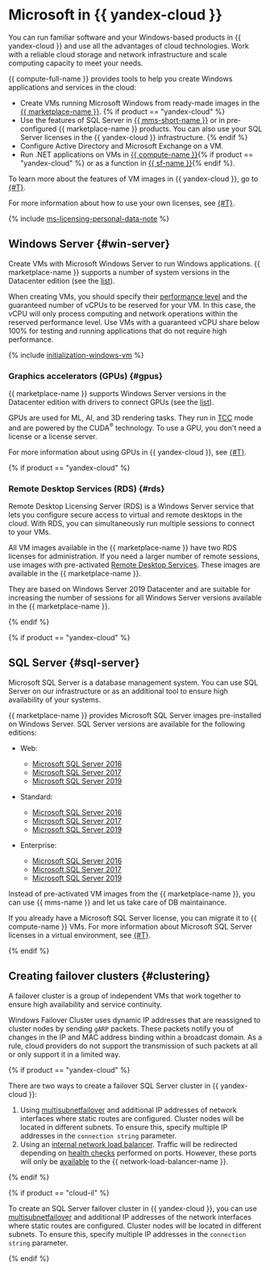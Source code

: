 # Microsoft in {{ yandex-cloud }}

You can run familiar software and your Windows-based products in {{ yandex-cloud }} and use all the advantages of cloud technologies. Work with a reliable cloud storage and network infrastructure and scale computing capacity to meet your needs.

{{ compute-full-name }} provides tools to help you create Windows applications and services in the cloud:

* Create VMs running Microsoft Windows from ready-made images in the [{{ marketplace-name }}](/marketplace).
   {% if product == "yandex-cloud" %}
* Use the features of SQL Server in [{{ mms-short-name }}](/services/managed-sqlserver) or in pre-configured {{ marketplace-name }} products. You can also use your SQL Server licenses in the {{ yandex-cloud }} infrastructure.
   {% endif %}
* Configure Active Directory and Microsoft Exchange on a VM.
* Run .NET applications on VMs in [{{ compute-name }}](/services/compute){% if product == "yandex-cloud" %} or as a function in [{{ sf-name }}](/services/functions){% endif %}.

To learn more about the features of VM images in {{ yandex-cloud }}, go to [{#T}](list-of-instances.md).

For more information about how to use your own licenses, see [{#T}](licensing.md#byol).

{% include [ms-licensing-personal-data-note](../_includes/ms-licensing-personal-data-note.md) %}

## Windows Server {#win-server}

Create VMs with Microsoft Windows Server to run Windows applications. {{ marketplace-name }} supports a number of system versions in the Datacenter edition (see the [list](/marketplace?type=COMPUTE_IMAGE&operationSystems=WINDOWS&sortBy=name-a-z&categories=os&search=Windows+Server)).

When creating VMs, you should specify their [performance level](../compute/concepts/performance-levels.md) and the guaranteed number of vCPUs to be reserved for your VM. In this case, the vCPU will only process computing and network operations within the reserved performance level. Use VMs with a guaranteed vCPU share below 100% for testing and running applications that do not require high performance.

{% include [initialization-windows-vm](../_includes/initialization-windows-vm.md) %}

### Graphics accelerators (GPUs) {#gpus}

{{ marketplace-name }} supports Windows Server versions in the Datacenter edition with drivers to connect GPUs (see the [list](/marketplace?type=COMPUTE_IMAGE&operationSystems=WINDOWS&sortBy=name-a-z&categories=os&search=Windows+Server+GPU)).

GPUs are used for ML, AI, and 3D rendering tasks. They run in [TCC](https://docs.nvidia.com/nsight-visual-studio-edition/reference/index.html#tesla-compute-cluster) mode and are powered by the CUDA<sup>®</sup> technology. To use a GPU, you don't need a license or a license server.

For more information about using GPUs in {{ yandex-cloud }}, see [{#T}](../compute/concepts/gpus.md).


{% if product == "yandex-cloud" %}

### Remote Desktop Services (RDS) {#rds}

Remote Desktop Licensing Server (RDS) is a Windows Server service that lets you configure secure access to virtual and remote desktops in the cloud. With RDS, you can simultaneously run multiple sessions to connect to your VMs.

All VM images available in the {{ marketplace-name }} have two RDS licenses for administration. If you need a larger number of remote sessions, use images with pre-activated [Remote Desktop Services](/marketplace?tab=software&search=windows+rds). These images are available in the {{ marketplace-name }}.

They are based on Windows Server 2019 Datacenter and are suitable for increasing the number of sessions for all Windows Server versions available in the {{ marketplace-name }}.

{% endif %}


{% if product == "yandex-cloud" %}

## SQL Server {#sql-server}

Microsoft SQL Server is a database management system. You can use SQL Server on our infrastructure or as an additional tool to ensure high availability of your systems.

{{ marketplace-name }} provides Microsoft SQL Server images pre-installed on Windows Server. SQL Server versions are available for the following editions:

* Web:
   * [Microsoft SQL Server 2016](/marketplace/products/yc/sql-server-2016-web)
   * [Microsoft SQL Server 2017](/marketplace/products/yc/sql-server-2017-web)
   * [Microsoft SQL Server 2019](/marketplace/products/yc/sql-server-2019-web)

* Standard:
   * [Microsoft SQL Server 2016](/marketplace/products/yc/sql-server-2016-standard)
   * [Microsoft SQL Server 2017](/marketplace/products/yc/sql-server-2017-standard)
   * [Microsoft SQL Server 2019](/marketplace/products/yc/sql-server-2019-standard)

* Enterprise:
   * [Microsoft SQL Server 2016](/marketplace/products/yc/sql-server-2016-enterprise)
   * [Microsoft SQL Server 2017](/marketplace/products/yc/sql-server-2017-enterprise)
   * [Microsoft SQL Server 2019](/marketplace/products/yc/sql-server-2019-enterprise)

Instead of pre-activated VM images from the {{ marketplace-name }}, you can use {{ mms-name }} and let us take care of DB maintainance.

If you already have a Microsoft SQL Server license, you can migrate it to {{ compute-name }} VMs. For more information about Microsoft SQL Server licenses in a virtual environment, see [{#T}](licensing.md#SQLmobility).

{% endif %}


## Creating failover clusters {#clustering}

A failover cluster is a group of independent VMs that work together to ensure high availability and service continuity.

Windows Failover Cluster uses dynamic IP addresses that are reassigned to cluster nodes by sending `gARP` packets. These packets notify you of changes in the IP and MAC address binding within a broadcast domain. As a rule, cloud providers do not support the transmission of such packets at all or only support it in a limited way.


{% if product == "yandex-cloud" %}

There are two ways to create a failover SQL Server cluster in {{ yandex-cloud }}:

1. Using [multisubnetfailover](../tutorials/windows/mssql-alwayson-lb.md#configure-always-on) and additional IP addresses of network interfaces where static routes are configured. Cluster nodes will be located in different subnets. To ensure this, specify multiple IP addresses in the `connection string` parameter.
1. Using an [internal network load balancer](../network-load-balancer/concepts/internal-load-balancer.md). Traffic will be redirected depending on [health checks](../network-load-balancer/concepts/health-check.md) performed on ports. However, these ports will only be [available](../network-load-balancer/concepts/internal-load-balancer.md#notes) to the {{ network-load-balancer-name }}.

{% endif %}

{% if product == "cloud-il" %}

To create an SQL Server failover cluster in {{ yandex-cloud }}, you can use [multisubnetfailover](../tutorials/windows/mssql-alwayson-lb.md#configure-always-on) and additional IP addresses of the network interfaces where static routes are configured. Cluster nodes will be located in different subnets. To ensure this, specify multiple IP addresses in the `connection string` parameter.

{% endif %}
